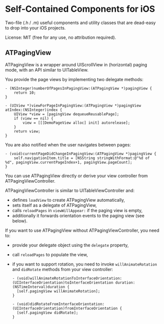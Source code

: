 Self-Contained Components for iOS
=================================

Two-file (.h / .m) useful components and utility classes that are dead-easy to drop into your iOS projects.

License: MIT (free for any use, no attribution required).


ATPagingView
------------

ATPagingView is a wrapper around UIScrollView in (horizontal) paging
mode, with an API similar to UITableView.

You provide the page views by implementing two delegate methods:

    - (NSInteger)numberOfPagesInPagingView:(ATPagingView *)pagingView {
    	return 10;
    }

    - (UIView *)viewForPageInPagingView:(ATPagingView *)pagingView atIndex:(NSInteger)index {
    	UIView *view = [pagingView dequeueReusablePage];
    	if (view == nil) {
    		view = [[[DemoPageView alloc] init] autorelease];
    	}
    	return view;
    }

You are also notified when the user navigates between pages:

    - (void)currentPageDidChangeInPagingView:(ATPagingView *)pagingView {
    	self.navigationItem.title = [NSString stringWithFormat:@"%d of %d", pagingView.currentPageIndex+1, pagingView.pageCount];
    }

You can use ATPagingView directly or derive your view controller from
ATPagingViewController.

ATPagingViewController is similar to UITableViewController and:

* defines `loadView` to create ATPagingView automatically,
* sets itself as a delegate of ATPagingView,
* calls `reloadPages` in `viewWillAppear:` if the paging view is empty,
* additionally it forwards orientation events to the paging view (see below).

If you want to use ATPagingView without ATPagingViewController, you
need to:

* provide your delegate object using the `delegate` property,
* call `reloadPages` to populate the view,
* if you want to support rotation, you need to invoke
  `willAnimateRotation` and `didRotate` methods from your view
  controller:

      - (void)willAnimateRotationToInterfaceOrientation:(UIInterfaceOrientation)toInterfaceOrientation duration:(NSTimeInterval)duration {
      	[self.pagingView willAnimateRotation];
      }

      - (void)didRotateFromInterfaceOrientation:(UIInterfaceOrientation)fromInterfaceOrientation {
      	[self.pagingView didRotate];
      }
